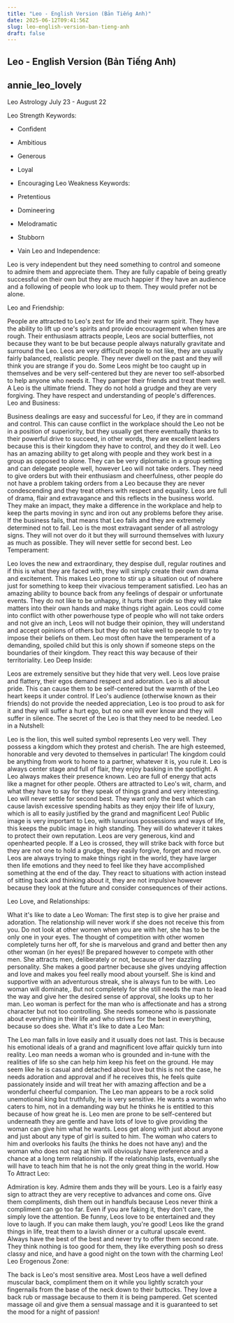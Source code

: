 ```yaml
---
title: "Leo - English Version (Bản Tiếng Anh)"
date: 2025-06-12T09:41:56Z
slug: leo-english-version-ban-tieng-anh
draft: false
---
```


## Leo - English Version (Bản Tiếng Anh)

## annie_leo_lovely

Leo Astrology July 23 - August 22


Leo Strength Keywords:


- Confident
- Ambitious
- Generous
- Loyal
- Encouraging
Leo Weakness Keywords:


- Pretentious
- Domineering
- Melodramatic
- Stubborn
- Vain
Leo and Independence:


Leo is very independent but they need something to control and someone to admire them and appreciate them. They are fully capable of being greatly successful on their own but they are much happier if they have an audience and a following of people who look up to them. They would prefer not be alone. 



Leo and Friendship:


People are attracted to Leo's zest for life and their warm spirit. They have the ability to lift up one's spirits and provide encouragement when times are rough. Their enthusiasm attracts people, Leos are social butterflies, not because they want to be but because people always naturally gravitate and surround the Leo. Leos are very difficult people to not like, they are usually fairly balanced, realistic people. They never dwell on the past and they will think you are strange if you do. Some Leos might be too caught up in themselves and be very self-centered but they are never too self-absorbed to help anyone who needs it. They pamper their friends and treat them well. A Leo is the ultimate friend. They do not hold a grudge and they are very forgiving. They have respect and understanding of people's differences.
Leo and Business:


Business dealings are easy and successful for Leo, if they are in command and control. This can cause conflict in the workplace should the Leo not be in a position of superiority, but they usually get there eventually thanks to their powerful drive to succeed, in other words, they are excellent leaders because this is their kingdom they have to control, and they do it well. Leo has an amazing ability to get along with people and they work best in a group as opposed to alone. They can be very diplomatic in a group setting and can delegate people well, however Leo will not take orders. They need to give orders but with their enthusiasm and cheerfulness, other people do not have a problem taking orders from a Leo because they are never condescending and they treat others with respect and equality. Leos are full of drama, flair and extravagance and this reflects in the business world. They make an impact, they make a difference in the workplace and help to keep the parts moving in sync and iron out any problems before they arise. If the business fails, that means that Leo fails and they are extremely determined not to fail. Leo is the most extravagant sender of all astrology signs. They will not over do it but they will surround themselves with luxury as much as possible. They will never settle for second best.
Leo Temperament:


Leo loves the new and extraordinary, they despise dull, regular routines and if this is what they are faced with, they will simply create their own drama and excitement. This makes Leo prone to stir up a situation out of nowhere just for something to keep their vivacious temperament satisfied. Leo has an amazing ability to bounce back from any feelings of despair or unfortunate events. They do not like to be unhappy, it hurts their pride so they will take matters into their own hands and make things right again. Leos could come into conflict with other powerhouse type of people who will not take orders and not give an inch, Leos will not budge their opinion, they will understand and accept opinions of others but they do not take well to people to try to impose their beliefs on them. Leo most often have the temperament of a demanding, spoiled child but this is only shown if someone steps on the boundaries of their kingdom. They react this way because of their territoriality.
Leo Deep Inside:


Leos are extremely sensitive but they hide that very well. Leos love praise and flattery, their egos demand respect and adoration. Leo is all about pride. This can cause them to be self-centered but the warmth of the Leo heart keeps it under control. If Leo's audience (otherwise known as their friends) do not provide the needed appreciation, Leo is too proud to ask for it and they will suffer a hurt ego, but no one will ever know and they will suffer in silence. The secret of the Leo is that they need to be needed.
Leo in a Nutshell:


Leo is the lion, this well suited symbol represents Leo very well. They possess a kingdom which they protest and cherish. The are high esteemed, honorable and very devoted to themselves in particular! The kingdom could be anything from work to home to a partner, whatever it is, you rule it. Leo is always center stage and full of flair, they enjoy basking in the spotlight. A Leo always makes their presence known. Leo are full of energy that acts like a magnet for other people. Others are attracted to Leo's wit, charm, and what they have to say for they speak of things grand and very interesting. Leo will never settle for second best. They want only the best which can cause lavish excessive spending habits as they enjoy their life of luxury, which is all to easily justified by the grand and magnificent Leo! Public image is very important to Leo, with luxurious possessions and ways of life, this keeps the public image in high standing. They will do whatever it takes to protect their own reputation. Leos are very generous, kind and openhearted people. If a Leo is crossed, they will strike back with force but they are not one to hold a grudge, they easily forgive, forget and move on. Leos are always trying to make things right in the world, they have larger then life emotions and they need to feel like they have accomplished something at the end of the day. They react to situations with action instead of sitting back and thinking about it, they are not impulsive however because they look at the future and consider consequences of their actions. 





Leo Love, and Relationships:

What it's like to date a Leo Woman:
The first step is to give her praise and adoration. The relationship will never work if she does not receive this from you. Do not look at other women when you are with her, she has to be the only one in your eyes. The thought of competition with other women completely turns her off, for she is marvelous and grand and better then any other woman (in her eyes)! Be prepared however to compete with other men. She attracts men, deliberately or not, because of her dazzling personality. She makes a good partner because she gives undying affection and love and makes you feel really mood about yourself. She is kind and supportive with an adventurous streak, she is always fun to be with. Leo woman will dominate,. But not completely for she still needs the man to lead the way and give her the desired sense of approval, she looks up to her man. Leo woman is perfect for the man who is affectionate and has a strong character but not too controlling. She needs someone who is passionate about everything in their life and who strives for the best in everything, because so does she.
What it's like to date a Leo Man:


The Leo man falls in love easily and it usually does not last. This is because his emotional ideals of a grand and magnificent love affair quickly turn into reality. Leo man needs a woman who is grounded and in-tune with the realities of life so she can help him keep his feet on the ground. He may seem like he is casual and detached about love but this is not the case, he needs adoration and approval and if he receives this, he feels quite passionately inside and will treat her with amazing affection and be a wonderful cheerful companion. The Leo man appears to be a rock solid unemotional king but truthfully, he is very sensitive. He wants a woman who caters to him, not in a demanding way but he thinks he is entitled to this because of how great he is. Leo men are prone to be self-centered but underneath they are gentle and have lots of love to give providing the woman can give him what he wants. Leos get along with just about anyone and just about any type of girl is suited to him. The woman who caters to him and overlooks his faults (he thinks he does not have any) and the woman who does not nag at him will obviously have preference and a chance at a long term relationship. If the relationship lasts, eventually she will have to teach him that he is not the only great thing in the world.
How To Attract Leo:


Admiration is key. Admire them ands they will be yours. Leo is a fairly easy sign to attract they are very receptive to advances and come ons. Give them compliments, dish them out in handfuls because Leos never think a compliment can go too far. Even if you are faking it, they don't care, the simply love the attention. Be funny, Leos love to be entertained and they love to laugh. If you can make them laugh, you're good! Leos like the grand things in life, treat them to a lavish dinner or a cultural upscale event. Always have the best of the best and never try to offer them second rate. They think nothing is too good for them, they like everything posh so dress classy and nice, and have a good night on the town with the charming Leo!
Leo Erogenous Zone:


The back is Leo's most sensitive area. Most Leos have a well defined muscular back, compliment them on it while you lightly scratch your fingernails from the base of the neck down to their buttocks. They love a back rub or massage because to them it is being pampered. Get scented massage oil and give them a sensual massage and it is guaranteed to set the mood for a night of passion!